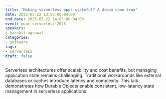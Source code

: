 ```yaml
---
title: "Making serverless apps stateful? A dream come true"
date: 2025-05-22 13:55:00-04:00
end_date: 2025-05-22 14:05:00-04:00
event: moar-serverless-2025
speakers:
- harshil-agrawal
categories:
- software
tags:
- serverless
draft: false
---
```


Serverless architectures offer scalability and cost benefits, but managing application state remains challenging. Traditional workarounds like external databases or caches introduce latency and complexity. This talk demonstrates how Durable Objects enable consistent, low-latency state management in serverless applications.